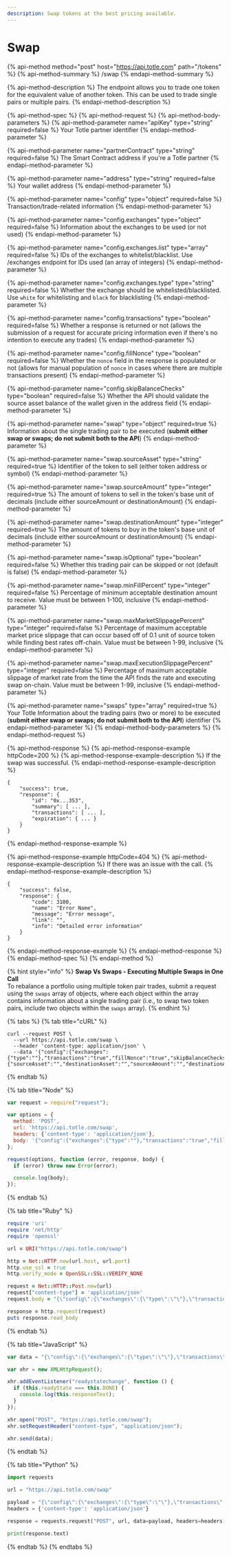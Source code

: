 ```yaml
---
description: Swap tokens at the best pricing available.
---
```


# Swap

{% api-method method="post" host="https://api.totle.com" path="/tokens" %}
{% api-method-summary %}
/swap
{% endapi-method-summary %}

{% api-method-description %}
The endpoint allows you to trade one token for the equivalent value of another token. This can be used to trade single pairs or multiple pairs.
{% endapi-method-description %}

{% api-method-spec %}
{% api-method-request %}
{% api-method-body-parameters %}
{% api-method-parameter name="apiKey" type="string" required=false %}
Your Totle partner identifier
{% endapi-method-parameter %}

{% api-method-parameter name="partnerContract" type="string" required=false %}
The Smart Contract address if you're a Totle partner
{% endapi-method-parameter %}

{% api-method-parameter name="address" type="string" required=false %}
Your wallet address
{% endapi-method-parameter %}

{% api-method-parameter name="config" type="object" required=false %}
Transaction/trade-related information
{% endapi-method-parameter %}

{% api-method-parameter name="config.exchanges" type="object" required=false %}
Information about the exchanges to be used \(or not used\)
{% endapi-method-parameter %}

{% api-method-parameter name="config.exchanges.list" type="array" required=false %}
IDs of the exchanges to whitelist/blacklist. Use /exchanges endpoint for IDs used \(an array of integers\)
{% endapi-method-parameter %}

{% api-method-parameter name="config.exchanges.type" type="string" required=false %}
Whether the exchange should be whitelisted/blacklisted. Use `white` for whitelisting and `black` for blacklisting
{% endapi-method-parameter %}

{% api-method-parameter name="config.transactions" type="boolean" required=false %}
Whether a response is returned or not \(allows the submission of a request for accurate pricing information even if there's no intention to execute any trades\)
{% endapi-method-parameter %}

{% api-method-parameter name="config.fillNonce" type="boolean" required=false %}
Whether the `nonce` field in the response is populated or not \(allows for manual population of `nonce` in cases where there are multiple transactions present\)
{% endapi-method-parameter %}

{% api-method-parameter name="config.skipBalanceChecks" type="boolean" required=false %}
Whether the API should validate the source asset balance of the wallet given in the address field
{% endapi-method-parameter %}

{% api-method-parameter name="swap" type="object" required=true %}
Information about the single trading pair to be executed \(**submit either swap or swaps; do not submit both to the API**\)
{% endapi-method-parameter %}

{% api-method-parameter name="swap.sourceAsset" type="string" required=true %}
Identifier of the token to sell \(either token address or symbol\)
{% endapi-method-parameter %}

{% api-method-parameter name="swap.sourceAmount" type="integer" required=true %}
The amount of tokens to sell in the token's base unit of decimals \(include either sourceAmount or destinationAmount\)
{% endapi-method-parameter %}

{% api-method-parameter name="swap.destinationAmount" type="integer" required=true %}
The amount of tokens to buy in the token's base unit of decimals \(include either sourceAmount or destinationAmount\) 
{% endapi-method-parameter %}

{% api-method-parameter name="swap.isOptional" type="boolean" required=false %}
Whether this trading pair can be skipped or not \(default is false\)
{% endapi-method-parameter %}

{% api-method-parameter name="swap.minFillPercent" type="integer" required=false %}
Percentage of minimum acceptable destination amount to receive. Value must be between 1-100, inclusive
{% endapi-method-parameter %}

{% api-method-parameter name="swap.maxMarketSlippagePercent" type="integer" required=false %}
Percentage of maximum acceptable market price slippage that can occur based off of 0.1 unit of source token while finding best rates off-chain. Value must be between 1-99, inclusive
{% endapi-method-parameter %}

{% api-method-parameter name="swap.maxExecutionSlippagePercent" type="integer" required=false %}
Percentage of maximum acceptable slippage of market rate from the time the API finds the rate and executing swap on-chain. Value must be between 1-99, inclusive
{% endapi-method-parameter %}

{% api-method-parameter name="swaps" type="array" required=true %}
Your Totle Information about the trading pairs \(two or more\) to be executed \(**submit either swap or swaps; do not submit both to the API**\) identifier
{% endapi-method-parameter %}
{% endapi-method-body-parameters %}
{% endapi-method-request %}

{% api-method-response %}
{% api-method-response-example httpCode=200 %}
{% api-method-response-example-description %}
If the swap was successful.
{% endapi-method-response-example-description %}

```
{
    "success": true,
    "response": {
        "id": "0x...353",
        "summary": [ ... ],
        "transactions": [ ... ],
        "expiration": { ... }
    }
}
```
{% endapi-method-response-example %}

{% api-method-response-example httpCode=404 %}
{% api-method-response-example-description %}
If there was an issue with the call. 
{% endapi-method-response-example-description %}

```
{
    "success": false,
    "response": {
        "code": 3100,
        "name": "Error Name",
        "message": "Error message",
        "link": "",
        "info": "Detailed error information"
    }
}
```
{% endapi-method-response-example %}
{% endapi-method-response %}
{% endapi-method-spec %}
{% endapi-method %}

{% hint style="info" %}
**Swap Vs Swaps - Executing Multiple Swaps in One Call**  
To rebalance a portfolio using multiple token pair trades, submit a request using the `swaps` array of objects, where each object within the array contains information about a single trading pair \(i.e., to swap two token pairs, include two objects within the `swaps` array\).
{% endhint %}

{% tabs %}
{% tab title="cURL" %}
```text
curl --request POST \
  --url https://api.totle.com/swap \
  --header 'content-type: application/json' \
  --data '{"config":{"exchanges":{"type":""},"transactions":"true","fillNonce":"true","skipBalanceChecks":"false"},"swap":{"sourceAsset":"","destinationAsset":"","sourceAmount":"","destinationAmount":"","isOptional":"false","minFillPercent":"","maxMarketSlippagePercent":"10","maxExecutionSlippagePercent":"3"}}'
```
{% endtab %}

{% tab title="Node" %}
```javascript
var request = require("request");

var options = {
  method: 'POST',
  url: 'https://api.totle.com/swap',
  headers: {'content-type': 'application/json'},
  body: '{"config":{"exchanges":{"type":""},"transactions":"true","fillNonce":"true","skipBalanceChecks":"false"},"swap":{"sourceAsset":"","destinationAsset":"","sourceAmount":"","destinationAmount":"","isOptional":"false","minFillPercent":"","maxMarketSlippagePercent":"10","maxExecutionSlippagePercent":"3"}}'
};

request(options, function (error, response, body) {
  if (error) throw new Error(error);

  console.log(body);
});
```
{% endtab %}

{% tab title="Ruby" %}
```ruby
require 'uri'
require 'net/http'
require 'openssl'

url = URI("https://api.totle.com/swap")

http = Net::HTTP.new(url.host, url.port)
http.use_ssl = true
http.verify_mode = OpenSSL::SSL::VERIFY_NONE

request = Net::HTTP::Post.new(url)
request["content-type"] = 'application/json'
request.body = "{\"config\":{\"exchanges\":{\"type\":\"\"},\"transactions\":\"true\",\"fillNonce\":\"true\",\"skipBalanceChecks\":\"false\"},\"swap\":{\"sourceAsset\":\"\",\"destinationAsset\":\"\",\"sourceAmount\":\"\",\"destinationAmount\":\"\",\"isOptional\":\"false\",\"minFillPercent\":\"\",\"maxMarketSlippagePercent\":\"10\",\"maxExecutionSlippagePercent\":\"3\"}}"

response = http.request(request)
puts response.read_body

```
{% endtab %}

{% tab title="JavaScript" %}
```javascript
var data = "{\"config\":{\"exchanges\":{\"type\":\"\"},\"transactions\":\"true\",\"fillNonce\":\"true\",\"skipBalanceChecks\":\"false\"},\"swap\":{\"sourceAsset\":\"\",\"destinationAsset\":\"\",\"sourceAmount\":\"\",\"destinationAmount\":\"\",\"isOptional\":\"false\",\"minFillPercent\":\"\",\"maxMarketSlippagePercent\":\"10\",\"maxExecutionSlippagePercent\":\"3\"}}";

var xhr = new XMLHttpRequest();

xhr.addEventListener("readystatechange", function () {
  if (this.readyState === this.DONE) {
    console.log(this.responseText);
  }
});

xhr.open("POST", "https://api.totle.com/swap");
xhr.setRequestHeader("content-type", "application/json");

xhr.send(data);
```
{% endtab %}

{% tab title="Python" %}
```python
import requests

url = "https://api.totle.com/swap"

payload = "{\"config\":{\"exchanges\":{\"type\":\"\"},\"transactions\":\"true\",\"fillNonce\":\"true\",\"skipBalanceChecks\":\"false\"},\"swap\":{\"sourceAsset\":\"\",\"destinationAsset\":\"\",\"sourceAmount\":\"\",\"destinationAmount\":\"\",\"isOptional\":\"false\",\"minFillPercent\":\"\",\"maxMarketSlippagePercent\":\"10\",\"maxExecutionSlippagePercent\":\"3\"}}"
headers = {'content-type': 'application/json'}

response = requests.request("POST", url, data=payload, headers=headers)

print(response.text)

```
{% endtab %}
{% endtabs %}

